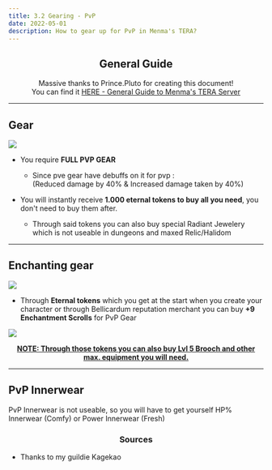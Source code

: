 ```yaml
---
title: 3.2 Gearing - PvP
date: 2022-05-01
description: How to gear up for PvP in Menma's TERA?
---
```



<center>

## General Guide

Massive thanks to Prince.Pluto for creating this document! <br>
You can find it [HERE - General Guide to Menma's TERA Server](https://docs.google.com/document/d/1ZP0x52mzhdUGG9j1yvCJUlvF40dZgXePdSdCYamuNWA/edit?usp=drivesdk)

</center>

<hr/>

## Gear

![](https://i.imgur.com/x4XxIt4.png)
* You require **FULL PVP GEAR**
  * Since pve gear have debuffs on it for pvp :<br>
(Reduced damage by 40% & Increased damage taken by 40%)

* You will instantly receive **1.000 eternal tokens to buy all you need**, you don't need to buy them after.
  * Through said tokens you can also buy special <PVP> Radiant Jewelery which is not useable in dungeons and maxed Relic/Halidom
<hr/>

## Enchanting gear

![](https://i.imgur.com/VzCUeg0.png)
* Through **Eternal tokens** which you get at the start when you create your character or through Bellicardum reputation merchant you can buy **+9 Enchantment Scrolls** for PvP Gear

![](https://i.imgur.com/Qtc3HLC.png)
  
<center> 
  <u><strong> NOTE: Through those tokens you can also buy Lvl 5 Brooch and other max. equipment you will need.</strong></u> 
</center>

<hr/>

## PvP Innerwear

PvP Innerwear is not useable, so you will have to get yourself HP% Innerwear (Comfy) or Power Innerwear (Fresh)

<center><h3>Sources</h3></center>

* Thanks to my guildie Kagekao





